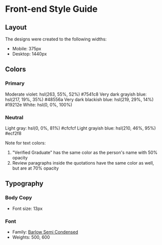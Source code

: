 # Front-end Style Guide

## Layout

The designs were created to the following widths:

- Mobile: 375px
- Desktop: 1440px

## Colors

### Primary

Moderate violet: hsl(263, 55%, 52%) #7541c8
Very dark grayish blue: hsl(217, 19%, 35%) #48556a
Very dark blackish blue: hsl(219, 29%, 14%) #19212e
White: hsl(0, 0%, 100%)

### Neutral

Light gray: hsl(0, 0%, 81%)  #cfcfcf
Light grayish blue: hsl(210, 46%, 95%) #ecf2f8

Note for text colors:

1. "Verified Graduate" has the same color as the person's name with 50% opacity
2. Review paragraphs inside the quotations have the same color as well, but are at 70% opacity

## Typography

### Body Copy

- Font size: 13px

### Font

- Family: [Barlow Semi Condensed](https://fonts.google.com/specimen/Barlow+Semi+Condensed)
- Weights: 500, 600
